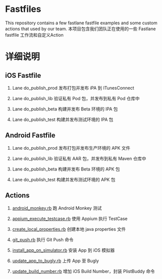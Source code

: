 # Fastfiles
This repository contains a few fastlane fastfile examples and some custom actions that used by our team.
本项目包含我们团队正在使用的一些 Fastlane fastfile 工作流和自定义Action

# 详细说明
## iOS Fastfile

1. Lane  do_publish_prod
发布打包并发布 iPA 到 ITunesConnect

2. Lane do_publish_lib
验证私有 Pod 包，并发布到私有 Pod 仓库中

3.  Lane do_publish_beta
构建并发布 Beta 环境的 IPA 包

4. Lane do_publish_test
构建并发布测试环境的 IPA 包

## Android Fastfile
1. Lane  do_publish_prod
发布打包并发布生产环境的 APK 文件

2. Lane do_publish_lib
验证私有 AAR 包，并发布到私有 Maven 仓库中

3.  Lane do_publish_beta
构建并发布 Beta 环境的 APK 包

4. Lane do_publish_test
构建并发布测试环境的 APK 包

## Actions
1. [android_monkey.rb](https://github.com/thierryxing/Fastfiles/blob/master/fastlane/actions/android_monkey.rb "android_monkey.rb")
跑 Android Monkey 测试

2. [appium_execute_testcase.rb](https://github.com/thierryxing/Fastfiles/blob/master/fastlane/actions/appium_execute_testcase.rb "appium_execute_testcase.rb")
使用 Appium 执行 TestCase

3. [create_local_properties.rb](https://github.com/thierryxing/Fastfiles/blob/master/fastlane/actions/create_local_properties.rb "create_local_properties.rb")
创建本地 java properties 文件

4. [git_push.rb](https://github.com/thierryxing/Fastfiles/blob/master/fastlane/actions/git_push.rb "git_push.rb")
执行 Git Push 命令

5. [install_app_on_simulator.rb](https://github.com/thierryxing/Fastfiles/blob/master/fastlane/actions/install_app_on_simulator.rb "install_app_on_simulator.rb")
安装 App 到 iOS 模拟器

6. [update_app_to_bugly.rb](https://github.com/thierryxing/Fastfiles/blob/master/fastlane/actions/update_app_to_bugly.rb "update_app_to_bugly.rb")
上传 App 至 Bugly

7. [update_build_number.rb](https://github.com/thierryxing/Fastfiles/blob/master/fastlane/actions/update_build_number.rb "update_build_number.rb")
增加 iOS Build Number，封装 PlistBuddy 命令

